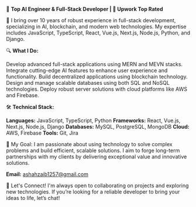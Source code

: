 🌟 **Top AI Engineer & Full-Stack Developer | 💼 Upwork Top Rated**

🚀 I bring over 10 years of robust experience in full-stack development, specializing in AI, blockchain, and modern web technologies. My expertise includes JavaScript, TypeScript, React, Vue.js, Next.js, Node.js, Python, and Django.

🔍 **What I Do:**

Develop advanced full-stack applications using MERN and MEVN stacks.
Integrate cutting-edge AI features to enhance user experience and functionality.
Build decentralized applications using blockchain technology.
Design and manage scalable databases using both SQL and NoSQL technologies.
Deploy robust server solutions with cloud platforms like AWS and Firebase.

🛠 **Technical Stack:**

**Languages:** JavaScript, TypeScript, Python
**Frameworks:** React, Vue.js, Next.js, Node.js, Django
**Databases:** MySQL, PostgreSQL, MongoDB
**Cloud:** AWS, Firebase
**Tools:** Git, Jira

🎯 My Goal: I am passionate about using technology to solve complex problems and build efficient, scalable solutions. I aim to forge long-term partnerships with my clients by delivering exceptional value and innovative solutions.

**Email:** ashahzaib1257@gmail.com

🔗 Let's Connect! I'm always open to collaborating on projects and exploring new technologies. If you’re looking for a reliable developer to bring your ideas to life, let’s chat!

 
